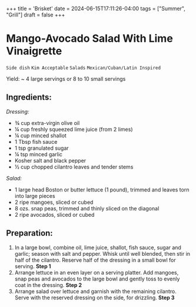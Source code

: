 +++
title = 'Brisket'
date = 2024-06-15T17:11:26-04:00
tags = ["Summer", "Grill"]
draft = false
+++
# Mango-Avocado Salad With Lime Vinaigrette

`Side dish` `Kim Acceptable` `Salads` `Mexican/Cuban/Latin Inspired`

Yield: ~ 4 large servings or 8 to 10 small servings

## **Ingredients:**

_Dressing:_

- ¾ cup extra-virgin olive oil
- ¼ cup freshly squeezed lime juice (from 2 limes)
- ¼ cup minced shallot
- 1 Tbsp fish sauce
- 1 tsp granulated sugar
- ¼ tsp minced garlic
- Kosher salt and black pepper
- ½ cup chopped cilantro leaves and tender stems

_Salad:_

- 1 large head Boston or butter lettuce (1 pound), trimmed and leaves torn into large pieces
- 2 ripe mangoes, sliced or cubed
- 8 ozs. snap peas, trimmed and thinly sliced on the diagonal
- 2 ripe avocados, sliced or cubed

## **Preparation:**

1. In a large bowl, combine oil, lime juice, shallot, fish sauce, sugar and garlic; season with salt and pepper. Whisk until well blended, then stir in half of the cilantro. Reserve half of the dressing in a small bowl for serving.
    **Step 1**
2. Arrange lettuce in an even layer on a serving platter. Add mangoes, snap peas and avocados to the large bowl and gently toss to evenly coat in the dressing.
    **Step 2**
3. Arrange salad over lettuce and garnish with the remaining cilantro. Serve with the reserved dressing on the side, for drizzling.
    **Step 3**
